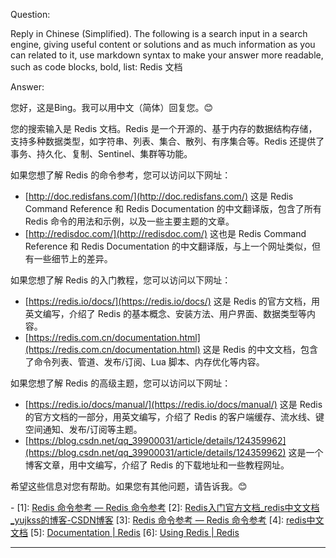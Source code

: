 Question:

Reply in Chinese (Simplified).
The following is a search input in a search engine, giving useful content or solutions and as much information as you can related to it, use markdown syntax to make your answer more readable, such as code blocks, bold, list:
Redis 文档

Answer:

您好，这是Bing。我可以用中文（简体）回复您。😊

您的搜索输入是 Redis 文档。Redis 是一个开源的、基于内存的数据结构存储，支持多种数据类型，如字符串、列表、集合、散列、有序集合等。Redis 还提供了事务、持久化、复制、Sentinel、集群等功能。

如果您想了解 Redis 的命令参考，您可以访问以下网址：

- [http://doc.redisfans.com/](http://doc.redisfans.com/) 这是 Redis Command Reference 和 Redis Documentation 的中文翻译版，包含了所有 Redis 命令的用法和示例，以及一些主要主题的文章。
- [http://redisdoc.com/](http://redisdoc.com/) 这也是 Redis Command Reference 和 Redis Documentation 的中文翻译版，与上一个网址类似，但有一些细节上的差异。

如果您想了解 Redis 的入门教程，您可以访问以下网址：

- [https://redis.io/docs/](https://redis.io/docs/) 这是 Redis 的官方文档，用英文编写，介绍了 Redis 的基本概念、安装方法、用户界面、数据类型等内容。
- [https://redis.com.cn/documentation.html](https://redis.com.cn/documentation.html) 这是 Redis 的中文文档，包含了命令列表、管道、发布/订阅、Lua 脚本、内存优化等内容。

如果您想了解 Redis 的高级主题，您可以访问以下网址：

- [https://redis.io/docs/manual/](https://redis.io/docs/manual/) 这是 Redis 的官方文档的一部分，用英文编写，介绍了 Redis 的客户端缓存、流水线、键空间通知、发布/订阅等主题。
- [https://blog.csdn.net/qq_39900031/article/details/124359962](https://blog.csdn.net/qq_39900031/article/details/124359962) 这是一个博客文章，用中文编写，介绍了 Redis 的下载地址和一些教程网址。

希望这些信息对您有帮助。如果您有其他问题，请告诉我。😊

\-
\[1]: [Redis 命令参考 — Redis 命令参考](http://doc.redisfans.com/)
\[2]: [Redis入门官方文档_redis中文文档_yujkss的博客-CSDN博客](https://blog.csdn.net/qq_39900031/article/details/124359962)
\[3]: [Redis 命令参考 — Redis 命令参考](http://redisdoc.com/)
\[4]: [redis中文文档](https://redis.com.cn/documentation.html)
\[5]: [Documentation | Redis](https://redis.io/docs/)
\[6]: [Using Redis | Redis](https://redis.io/docs/manual/)

<hr/>

